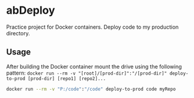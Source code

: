 # abDeploy
Practice project for Docker containers. Deploy code to my production directory.

## Usage
After building the Docker container mount the drive using the following pattern:
`docker run --rm -v "[root]/[prod-dir]":"/[prod-dir]" deploy-to-prod [prod-dir] [repo1] [repo2]...`

```bash
docker run --rm -v "P:/code":"/code" deploy-to-prod code myRepo
```
